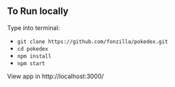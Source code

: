 ## To Run locally

Type into terminal:

- `git clone https://github.com/fonzilla/pokedex.git`
- `cd pokedex`
- `npm install`
- `npm start`

View app in http://localhost:3000/
